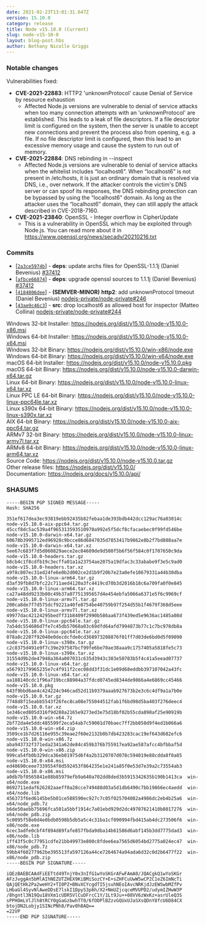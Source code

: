 ```yaml
---
date: 2021-02-23T13:01:31.647Z
version: 15.10.0
category: release
title: Node v15.10.0 (Current)
slug: node-v15-10-0
layout: blog-post.hbs
author: Bethany Nicolle Griggs
---
```


### Notable changes

Vulnerabilities fixed:

* **CVE-2021-22883**: HTTP2 'unknownProtocol' cause Denial of Service by resource exhaustion
  * Affected Node.js versions are vulnerable to denial of service attacks when too many connection attempts with an 'unknownProtocol' are established. This leads to a leak of file descriptors. If a file descriptor limit is configured on the system, then the server is unable to accept new connections and prevent the process also from opening, e.g. a file. If no file descriptor limit is configured, then this lead to an excessive memory usage and cause the system to run out of memory.
* **CVE-2021-22884**: DNS rebinding in --inspect
  * Affected Node.js versions are vulnerable to denial of service attacks when the whitelist includes “localhost6”. When “localhost6” is not present in /etc/hosts, it is just an ordinary domain that is resolved via DNS, i.e., over network. If the attacker controls the victim's DNS server or can spoof its responses, the DNS rebinding protection can be bypassed by using the “localhost6” domain. As long as the attacker uses the “localhost6” domain, they can still apply the attack described in CVE-2018-7160.
* **CVE-2021-23840**: OpenSSL - Integer overflow in CipherUpdate
  * This is a vulnerability in OpenSSL which may be exploited through Node.js. You can read more about it in
https://www.openssl.org/news/secadv/20210216.txt

### Commits

* [[`2a3ce5974b`](https://github.com/nodejs/node/commit/2a3ce5974b)] - **deps**: update archs files for OpenSSL-1.1.1j (Daniel Bevenius) [#37412](https://github.com/nodejs/node/pull/37412)
* [[`afbce66874`](https://github.com/nodejs/node/commit/afbce66874)] - **deps**: upgrade openssl sources to 1.1.1j (Daniel Bevenius) [#37412](https://github.com/nodejs/node/pull/37412)
* [[`4184806dee`](https://github.com/nodejs/node/commit/4184806dee)] - **(SEMVER-MINOR)** **http2**: add unknownProtocol timeout (Daniel Bevenius) [nodejs-private/node-private#246](https://github.com/nodejs-private/node-private/pull/246)
* [[`43ae9c46c3`](https://github.com/nodejs/node/commit/43ae9c46c3)] - **src**: drop localhost6 as allowed host for inspector (Matteo Collina) [nodejs-private/node-private#244](https://github.com/nodejs-private/node-private/pull/244)

Windows 32-bit Installer: https://nodejs.org/dist/v15.10.0/node-v15.10.0-x86.msi \
Windows 64-bit Installer: https://nodejs.org/dist/v15.10.0/node-v15.10.0-x64.msi \
Windows 32-bit Binary: https://nodejs.org/dist/v15.10.0/win-x86/node.exe \
Windows 64-bit Binary: https://nodejs.org/dist/v15.10.0/win-x64/node.exe \
macOS 64-bit Installer: https://nodejs.org/dist/v15.10.0/node-v15.10.0.pkg \
macOS 64-bit Binary: https://nodejs.org/dist/v15.10.0/node-v15.10.0-darwin-x64.tar.gz \
Linux 64-bit Binary: https://nodejs.org/dist/v15.10.0/node-v15.10.0-linux-x64.tar.xz \
Linux PPC LE 64-bit Binary: https://nodejs.org/dist/v15.10.0/node-v15.10.0-linux-ppc64le.tar.xz \
Linux s390x 64-bit Binary: https://nodejs.org/dist/v15.10.0/node-v15.10.0-linux-s390x.tar.xz \
AIX 64-bit Binary: https://nodejs.org/dist/v15.10.0/node-v15.10.0-aix-ppc64.tar.gz \
ARMv7 32-bit Binary: https://nodejs.org/dist/v15.10.0/node-v15.10.0-linux-armv7l.tar.xz \
ARMv8 64-bit Binary: https://nodejs.org/dist/v15.10.0/node-v15.10.0-linux-arm64.tar.xz \
Source Code: https://nodejs.org/dist/v15.10.0/node-v15.10.0.tar.gz \
Other release files: https://nodejs.org/dist/v15.10.0/ \
Documentation: https://nodejs.org/docs/v15.10.0/api/

### SHASUMS

```
-----BEGIN PGP SIGNED MESSAGE-----
Hash: SHA256

351ef617dea3ec93819ebb92435b82febaa1de393bdb442dcc129ac76a03014c  node-v15.10.0-aix-ppc64.tar.gz
45ccf8dc5ac539a4f965313593510970a992e5f5dcf8cfacaebec0f99fd546be  node-v15.10.0-darwin-x64.tar.gz
60678b3995712ed96928c9bcce86d6847035d7853417b9862e8b2f7bd888aa7e  node-v15.10.0-darwin-x64.tar.xz
5ee67c683f7d5d060829aece2ec04609de9d500f5b6f56f584c0f1707650c9da  node-v15.10.0-headers.tar.gz
b8cb4c1f8cdfb19c3ecffa01a1a23754ae2075a19dfac3c33ababe9f3e5c9ad0  node-v15.10.0-headers.tar.xz
a9f8c807ec31ed24fe6e0b2d002ce2d1b9f20b7e23a0efe10679331a44b30dba  node-v15.10.0-linux-arm64.tar.gz
d3af39fb8d7bfc22c711aed4120a3fc4419cd70b3d2016b18c6a709fa0f0e845  node-v15.10.0-linux-arm64.tar.xz
ca27a48dd9233b00c49b37a07751395657d4e454ebfa5066a6371e5f6c9969cf  node-v15.10.0-linux-armv7l.tar.gz
200ca8de7f7d575dcf9221a40fe8754be40759b97f254d55b1f4679f368d5eee  node-v15.10.0-linux-armv7l.tar.xz
49977dac42124295bedff31b8409f2990b586aa673f439ed5e9636ac1485a08d  node-v15.10.0-linux-ppc64le.tar.gz
7a54dc554686d7fe7c45db57068a03c69dfd64afd7994873b77c1c7bc978db8a  node-v15.10.0-linux-ppc64le.tar.xz
078a8c2207f92040e0decdcfde0cd368973208876f01ff7d03de6bd0d5f09090  node-v15.10.0-linux-s390x.tar.gz
c2c8375d491e9f7c39e297587bcf99fe6be70ae38aaa9c1757405a5818fe5c73  node-v15.10.0-linux-s390x.tar.xz
31554d9b2de47948a364a007031c635d3943c303e50703b5f4c41a5eead07737  node-v15.10.0-linux-x64.tar.gz
a56793179965235e7c4f911f2cec08dd3f31dc1e09d68eddbb397107042a43fc  node-v15.10.0-linux-x64.tar.xz
aa188140cdc1f96a719bcc88904a37fdcd0745ed8344de9866a4e6869cc45466  node-v15.10.0.pkg
643f9bbd6ae4c424224c946cad52d11b9379aaab927673b2e3c6c4df9a1a7b0e  node-v15.10.0.tar.gz
7748d8f15eabb5543f26fec8ca08e755044512fab1f6bd98d5ba403f276deec4  node-v15.10.0.tar.xz
1e346ced805d316f9d288a2165e9273ed3e75d18bf02b55cda890af25e90919b  node-v15.10.0-win-x64.7z
2bf72da4e5ddc485599f2eca54ab7c59001d70baec7ff2bb050d9f4ed1b066a6  node-v15.10.0-win-x64.zip
3509ce1b7d26116e955c39eae2f60e2132b0b7db423283cac19ef643d682efc6  node-v15.10.0-win-x86.7z
aba943732f371eda2341a62de84c459b376b755917ea92ae587afcc4bfbbaf5d  node-v15.10.0-win-x86.zip
999ca54fb0b329dca36eb01975d6f4a2b3120707d078c594019e88cdda8f0a85  node-v15.10.0-x64.msi
ed40690ceee7339554f0d592453f864235e1e241a85f0e53d7e39a2c73554ab3  node-v15.10.0-x86.msi
a0db7bf0565841e88b85979efb9a640a702dd8ded3b5915342635b190b1413ca  win-x64/node.exe
0692711edaf626282aaeff0a28cce749488d03a5d1db6490c7bb19866ec4aedd  win-x64/node.lib
456373f6ed6145be5b01ce588590ec927c7c05f025704082a4986dc2eb4b25a6  win-x64/node_pdb.7z
b6de50aebb75696fca501a5bbf1914c7a01ebd929d2dc49707621410b8017276  win-x64/node_pdb.zip
5c0095f58e0d4e0bdb0598b5db5a5c4c31ba1cf090994fbd415ab4dc273506f6  win-x86/node.exe
6cec3adfe0cbf4f894d89fafe857fbda9dba14b61586d6abf145b3dd7775dad3  win-x86/node.lib
1ff43f5c0c77951cdfe21bb49973e800c8fdee6ea7565d6054bd2775a024ec47  win-x86/node_pdb.7z
59bb4f60277962be395513fa597126a44ce7264674a94ada6d32c0d2b6477f22  win-x86/node_pdb.zip
-----BEGIN PGP SIGNATURE-----

iQEzBAEBCAAdFiEETtd49TnjY0x3nIfG1wYoSKGrAFwFAmA0/JQACgkQ1wYoSKGr
AFzJvggAn5bMlAIhNEZUTZHEX9KiBMiSozCY+E+sZHFCuUwW5wCP2C1eZ6ImNcTi
QAjQEtHk2Pa2weHY2+TI0PZ+BNvXCYcgdTI5jsuhNEoIAvcNRKjdJzEWSwbMZfPv
LHbaGl4SyvNlAweDDsE7lskI1DpyS3p6h/X2+NmUZjcqceMVUPD2/udymIZHwW3P
/8hgntl3N19Qu18VXm1cUDR5VlCuDFrcC1Y/1Lt9Ju++08VV6zWxKz+asrUleQ3S
sPPHOmLVlJlh8tRCY0gGaGzbwhTT0/6fODPlBZzvGQUxUJaSXsQDnY8fcU6D84CX
btojDN2Lobjy1SINcPNh8/Pav0h8AQ==
=22VP
-----END PGP SIGNATURE-----

```
